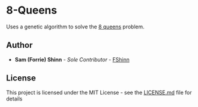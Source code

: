 # 8-Queens

Uses a genetic algorithm to solve the [8 queens](https://en.wikipedia.org/wiki/Eight_queens_puzzle) problem.

## Author

* **Sam (Forrie) Shinn** - *Sole Contributor* - [FShinn](https://github.com/FShinn)

## License

This project is licensed under the MIT License - see the [LICENSE.md](LICENSE.md) file for details
